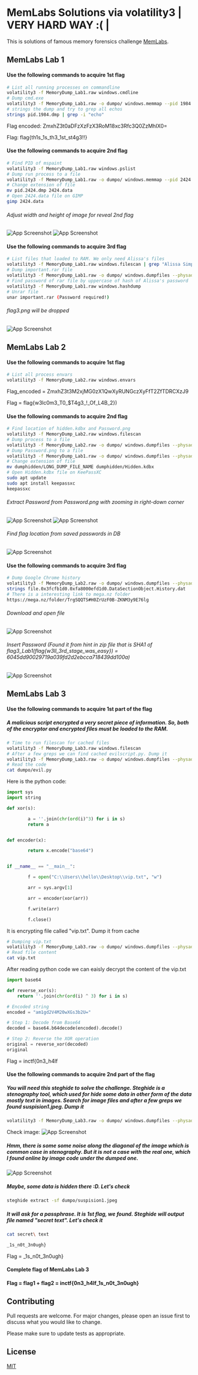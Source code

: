 # MemLabs Solutions via volatility3 | VERY HARD WAY :( |

This is solutions of famous memory forensics challenge [MemLabs](https://github.com/stuxnet999/MemLabs).


## MemLabs Lab 1

#### Use the following commands to acquire 1st flag

```bash
# List all running processes on commandline
volatility3 -f MemoryDump_Lab1.raw windows.cmdline
# Dump cmd.exe
volatility3 -f MemoryDump_Lab1.raw -o dumpo/ windows.memmap --pid 1984 --dump
# strings the dump and try to grep all echos
strings pid.1984.dmp | grep -i "echo"
```
Flag encoded: ZmxhZ3t0aDFzXzFzX3RoM18xc3Rfc3Q0ZzMhIX0=

Flag: flag{th1s_1s_th3_1st_st4g3!!}

#### Use the following commands to acquire 2nd flag

```bash
# Find PID of mspaint
volatility3 -f MemoryDump_Lab1.raw windows.pslist
# Dump run process to a file
volatility3 -f MemoryDump_Lab1.raw -o dumpo/ windows.memmap --pid 2424 --dump
# Change extension of file
mv pid.2424.dmp 2424.data
# Open 2424.data file on GIMP
gimp 2424.data
```
###### Adjust width and height of image for reveal 2nd flag
![App Screenshot](images/vol3-lab1_flag2.png)
![App Screenshot](images/vol3-lab1_flag2-ext.png)

#### Use the following commands to acquire 3rd flag

```bash
# List files that loaded to RAM. We only need Alissa's files
volatility3 -f MemoryDump_Lab1.raw windows.filescan | grep "Alissa Simpson"
# Dump important.rar file
volatility3 -f MemoryDump_Lab1.raw -o dumpo/ windows.dumpfiles --physaddr 0x3b48bc0
# Find password of rar file by uppercase of hash of Alissa's password
volatility3 -f MemoryDump_Lab1.raw windows.hashdump
# Unrar file
unar important.rar (Password required!)
```
###### flag3.png will be dropped
![App Screenshot](images/vol3-lab1_flag3.png)


## MemLabs Lab 2

#### Use the following commands to acquire 1st flag

```bash
# List all process envars
volatility3 -f MemoryDump_Lab2.raw windows.envars
```
Flag_encoded = ZmxhZ3t3M2xjMG0zX1QwXyRUNGczXyFfT2ZfTDRCXzJ9

Flag = flag{w3lc0m3_T0_$T4g3_!_Of_L4B_2})

#### Use the following commands to acquire 2nd flag

```bash
# Find location of hidden.kdbx and Password.png
volatility3 -f MemoryDump_Lab2.raw windows.filescan
# Dump process to a file
volatility3 -f MemoryDump_Lab2.raw -o dumpo/ windows.dumpfiles --physaddr 0x3fb112a0
# Dump Password.png to a file
volatility3 -f MemoryDump_Lab1.raw -o dumpo/ windows.dumpfiles --physaddr 0x3fce1c70
# Change extension of file
mv dumphidden/LONG_DUMP_FILE_NAME dumphidden/Hidden.kdbx
# Open Hidden.kdbx file on KeePassXC
sudo apt update
sudo apt install keepassxc
keepassxc
```
###### Extract Password from Password.png with zooming in right-down corner
![App Screenshot](images/vol3-lab2_flag2_passzoom.png)
![App Screenshot](images/vol3-lab2_flag2_pass.png)
###### Find flag location from saved passwords in DB
![App Screenshot](images/vol3-lab2_flag2.png)

#### Use the following commands to acquire 3rd flag

```bash
# Dump Google Chrome history
volatility3 -f MemoryDump_Lab2.raw -o dumpo/ windows.dumpfiles --physaddr 0x3fcfb1d0
strings file.0x3fcfb1d0.0xfa8000efd1d0.DataSectionObject.History.dat
# There is a interesting link to mega.nz folder
https://mega.nz/folder/TrgSQQTS#H0ZrUzF0B-ZKNM3y9E76lg
```
###### Download and open file
![App Screenshot](images/vol3-lab2_flag3-zip.png)
###### Insert Password (Found it from hint in zip file that is SHA1 of flag3_Lab1(flag{w3ll_3rd_stage_was_easy}) = 6045dd90029719a039fd2d2ebcca718439dd100a)
![App Screenshot](images/vol3-lab2_flag3.png)


## MemLabs Lab 3

#### Use the following commands to acquire 1st part of the flag
##### A malicious script encrypted a very secret piece of information. So, both of the encryptor and encrypted files must be loaded to the RAM.
```bash
# Time to run filescan for cached files
volatility3 -f MemoryDump_Lab3.raw windows.filescan
# After a few greps we can find cached evilscript.py. Dump it
volatility3 -f MemoryDump_Lab3.raw -o dumpo/ windows.dumpfiles --physaddr 0x3de1b5f0
# Read the code
cat dumpo/evil.py
```

Here is the python code:
```python
import sys
import string

def xor(s):

        a = ''.join(chr(ord(i)^3) for i in s)
        return a


def encoder(x):

        return x.encode("base64")


if __name__ == "__main__":

        f = open("C:\\Users\\hello\\Desktop\\vip.txt", "w")

        arr = sys.argv[1]

        arr = encoder(xor(arr))

        f.write(arr)

        f.close()
```

It is encrypting file called "vip.txt". Dump it from cache
```bash
# Dumping vip.txt
volatility3 -f MemoryDump_Lab3.raw -o dumpo/ windows.dumpfiles --physaddr 0x3e727e50
# Read file content
cat vip.txt
```
After reading python code we can eaisly decrypt the content of the vip.txt
```python
import base64

def reverse_xor(s):
    return ''.join(chr(ord(i) ^ 3) for i in s)

# Encoded string
encoded = "am1gd2V4M20wXGs3b2U="

# Step 1: Decode from Base64
decoded = base64.b64decode(encoded).decode()

# Step 2: Reverse the XOR operation
original = reverse_xor(decoded)
original
```
Flag = inctf{0n3_h4lf

#### Use the following commands to acquire 2nd part of the flag
##### You will need this steghide to solve the challenge. Steghide is a stenography tool, which used for hide some data in other form of the data mostly text in images. Search for image files and after a few greps we found suspision1.jpeg. Dump it
```bash
volatility3 -f MemoryDump_Lab3.raw -o dumpo/ windows.dumpfiles --physaddr 0x4f34148
```

Check image:
![App Screenshot](images/vol3-lab3_flag2-steg.png)
##### Hmm, there is some some noise along the diagonal of the image which is common case in stenography. But it is not a case with the real one, which I found online by image code under the dumped one.
![App Screenshot](images/vol3-lab3_flag2-orig.png)
##### Maybe, some data is hidden there :D. Let's check
```bash
steghide extract -sf dumpo/suspision1.jpeg
```
##### It will ask for a passphrase. It is 1st flag, we found. Steghide will output file named "secret text". Let's check it
```bash
cat secret\ text

_1s_n0t_3n0ugh}
```
Flag = _1s_n0t_3n0ugh}

#### Complete flag of MemLabs Lab 3
#### Flag = flag1 + flag2 = inctf{0n3_h4lf_1s_n0t_3n0ugh}


## Contributing

Pull requests are welcome. For major changes, please open an issue first
to discuss what you would like to change.

Please make sure to update tests as appropriate.

## License

[MIT](https://choosealicense.com/licenses/mit/)
